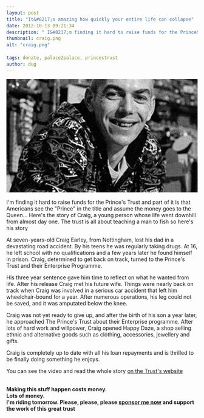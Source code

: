 ```yaml
---
layout: post
title: "It&#8217;s amazing how quickly your entire life can collapse"
date: 2012-10-13 09:21:34
description: " I&#8217;m finding it hard to raise funds for the Prince&#8217;s Trust and part of it is that Americans see the &#8220;Prince&#8221; in the title and assume the money goes to the Queen&#8230; Here&#8217;s the story of Craig, a young&#8230;"
thumbnail: craig.png
alt: "craig.png"

tags: donate, palace2palace, princestrust
author: dug
---
```


<p><img alt="craig.png" src="/assets/i/craig.png" width="640" foo="343"  style="" /></p>

<p>I'm finding it hard to raise funds for the Prince's Trust and part of it is that Americans see the "Prince" in the title and assume the money goes to the Queen... Here's the story of Craig, a young person whose life went downhill from almost day one. The trust is all about teaching a man to fish so here's his story </p>

<p>At seven-years-old Craig Earley, from Nottingham, lost his dad in a devastating road accident. By his teens he was regularly taking drugs. At 16, he left school with no qualifications and a few years later he found himself in prison. Craig, determined to get back on track, turned to the Prince's Trust and their Enterprise Programme.</p>

<p>His three year sentence gave him time to reflect on what he wanted from life. After his release Craig met his future wife. Things were nearly back on track when Craig was involved in a serious car accident that left him wheelchair-bound for a year. After numerous operations, his leg could not be saved, and it was amputated below the knee.</p>

<p>Craig was not yet ready to give up, and after the birth of his son a year later, he approached The Prince's Trust about their Enterprise programme. After lots of hard work and willpower, Craig opened Happy Daze, a shop selling ethnic and alternative goods such as clothing, accessories, jewellery and gifts.</p>

<p>Craig is completely up to date with all his loan repayments and is thrilled to be finally doing something he enjoys.</p>

<p>You can see the video and read the whole story <a href="http://www.princes-trust.org.uk/about_the_trust/in_your_region/east_midlands/case_studies/2010/craig_earley.aspx">on the Trust's website</a></p>

<p><b><br />
Making this stuff happen costs money. <br />
Lots of money. <br />
I'm riding tomorrow. Please, please, please <a href="http://my.artezglobal.com/personalPage.aspx?registrationID=407191">sponsor me now</a> and support the work of this great trust<br />
</b></p>

<p>&nbsp;</p>
